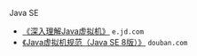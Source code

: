 Java SE

- [《深入理解Java虚拟机》](http://e.jd.com/30189426.html) `e.jd.com`
- [《Java虚拟机规范（Java SE 8版）》](https://book.douban.com/subject/26418340/) `douban.com`